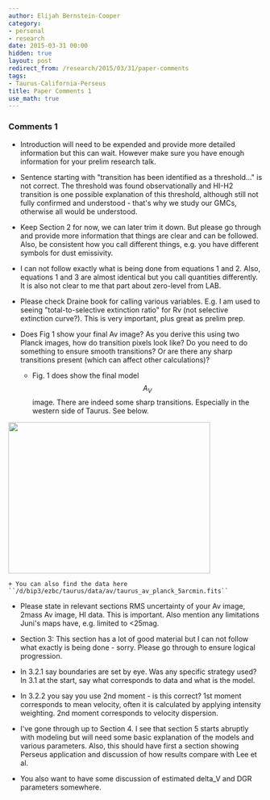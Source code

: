 ```yaml
---
author: Elijah Bernstein-Cooper
category:
- personal
- research
date: 2015-03-31 00:00
hidden: true
layout: post
redirect_from: /research/2015/03/31/paper-comments
tags:
- Taurus-California-Perseus
title: Paper Comments 1
use_math: true
---
```


### Comments 1

- Introduction will need to be expended and provide more detailed information
  but this can wait. However make sure you have enough information for your
  prelim research talk.

- Sentence starting with "transition has been identified as a threshold…" is
  not correct. The threshold was found observationally and HI-H2 transition is
  one possible explanation of this threshold, although still not fully
  confirmed and understood - that's why we study our GMCs, otherwise all would
  be understood.

- Keep Section 2 for now, we can later trim it down. But please go through and
  provide more information that things are clear and can be followed.  Also, be
  consistent how you call different things, e.g. you have different symbols for
  dust emissivity. 

- I can not follow exactly what is being done from equations 1 and 2.  Also,
  equations 1 and 3 are almost identical but you call quantities differently.
  It is also not clear to me that part about zero-level from LAB. 

- Please check Draine book for calling various variables. E.g. I am used to
  seeing "total-to-selective extinction ratio" for Rv (not selective extinction
  curve?). This is very important, plus great as prelim prep.

- Does Fig 1 show your final Av image? As you derive this using two Planck
  images, how do transition pixels look like? Do you need to do something to
  ensure smooth transitions? Or are there any sharp transitions present (which
  can affect other calculations)?

    + Fig. 1 does show the final model $$A_V$$ image. There are indeed some
      sharp transitions. Especially in the western side of Taurus. See below.
    
<img src="/media/2015/03/31/taurus_av.png" height="300" width="400"/>

    + You can also find the data here ``/d/bip3/ezbc/taurus/data/av/taurus_av_planck_5arcmin.fits``

- Please state in relevant sections RMS uncertainty of your Av image, 2mass Av
  image, HI data. This is important. Also mention any limitations Juni's maps
  have, e.g. limited to <25mag.

- Section 3: This section has a lot of good material but I can not follow what
  exactly is being done - sorry. Please go through to ensure logical
  progression.

- In 3.2.1 say boundaries are set by eye. Was any specific strategy used?  In
  3.1 at the start, say what corresponds to data and what is the model.

- In 3.2.2 you say you use 2nd moment - is this correct? 1st moment corresponds
  to mean velocity, often it is calculated by applying intensity weighting.
  2nd moment corresponds to velocity dispersion.

- I've gone through up to Section 4. I see that section 5 starts abruptly with
  modeling but will need some basic explanation of the models and various
  parameters.  Also, this should have first a section showing Perseus
  application and discussion of how results compare with Lee et al.

- You also want to have some discussion of estimated delta_V and DGR parameters
  somewhere.